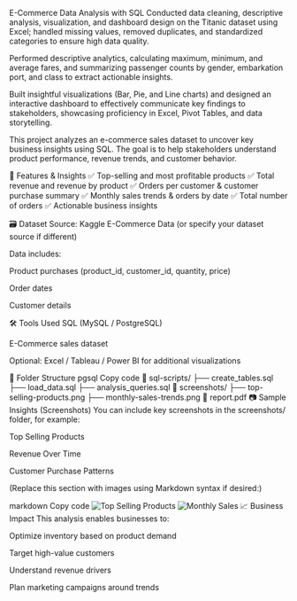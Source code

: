 E-Commerce Data Analysis with SQL
Conducted data cleaning, descriptive analysis, visualization, and dashboard design on the Titanic dataset using Excel; handled missing values, removed duplicates, and standardized categories to ensure high data quality.

Performed descriptive analytics, calculating maximum, minimum, and average fares, and summarizing passenger counts by gender, embarkation port, and class to extract actionable insights.

Built insightful visualizations (Bar, Pie, and Line charts) and designed an interactive dashboard to effectively communicate key findings to stakeholders, showcasing proficiency in Excel, Pivot Tables, and data storytelling.

This project analyzes an e-commerce sales dataset to uncover key business insights using SQL.
The goal is to help stakeholders understand product performance, revenue trends, and customer behavior.

🚀 Features & Insights
✅ Top-selling and most profitable products
✅ Total revenue and revenue by product
✅ Orders per customer & customer purchase summary
✅ Monthly sales trends & orders by date
✅ Total number of orders
✅ Actionable business insights

🗃️ Dataset
Source: Kaggle E-Commerce Data (or specify your dataset source if different)

Data includes:

Product purchases (product_id, customer_id, quantity, price)

Order dates

Customer details

🛠️ Tools Used
SQL (MySQL / PostgreSQL)

E-Commerce sales dataset

Optional: Excel / Tableau / Power BI for additional visualizations

📂 Folder Structure
pgsql
Copy code
📁 sql-scripts/
   ├── create_tables.sql
   ├── load_data.sql
   ├── analysis_queries.sql
📁 screenshots/
   ├── top-selling-products.png
   ├── monthly-sales-trends.png
📄 report.pdf
📷 Sample Insights (Screenshots)
You can include key screenshots in the screenshots/ folder, for example:

Top Selling Products

Revenue Over Time

Customer Purchase Patterns

(Replace this section with images using Markdown syntax if desired:)

markdown
Copy code
![Top Selling Products](screenshots/top-selling-products.png)
![Monthly Sales](screenshots/monthly-sales-trends.png)
📈 Business Impact
This analysis enables businesses to:

Optimize inventory based on product demand

Target high-value customers

Understand revenue drivers

Plan marketing campaigns around trends

